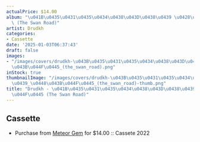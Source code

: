 ```yaml
---
actualPrice: $14.00
album: "\u041B\u0435\u0431\u0435\u0434\u0438\u043D\u0438\u0439 \u0428\u043B\u044F\u0445\
  \ (The Swan Road)"
artist: Drudkh
categories:
- Cassette
date: '2025-01-03T06:37:43'
draft: false
images:
- "/images/covers/drudkh-\u043B\u0435\u0431\u0435\u0434\u0438\u043D\u0438\u0439_\u0448\
  \u043B\u044F\u0445_(the_swan_road).png"
inStock: true
thumbnailImage: "/images/covers/drudkh-\u043B\u0435\u0431\u0435\u0434\u0438\u043D\u0438\
  \u0439_\u0448\u043B\u044F\u0445_(the_swan_road)-thumb.png"
title: "Drudkh - \u041B\u0435\u0431\u0435\u0434\u0438\u043D\u0438\u0439 \u0428\u043B\
  \u044F\u0445 (The Swan Road)"
---
```


## Cassette
* Purchase from [Meteor Gem](https://meteor-gem.com/products/drudkh-лебединий-шлях-the-swan-road-cassette) for $14.00 :: Cassete 2022
